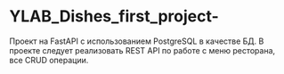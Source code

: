 # YLAB_Dishes_first_project-
Проект на FastAPI с использованием PostgreSQL в качестве БД. В проекте следует реализовать REST API по работе с меню ресторана, все CRUD операции.
